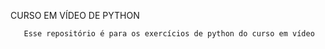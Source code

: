    CURSO EM VÍDEO DE PYTHON
   
   
       Esse repositório é para os exercícios de python do curso em vídeo

